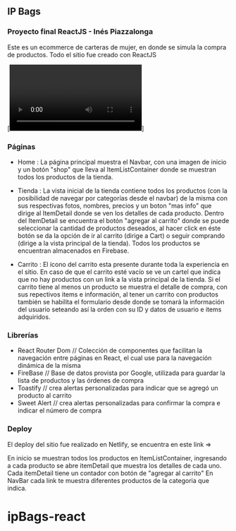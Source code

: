 ## IP Bags

### Proyecto final ReactJS - Inés Piazzalonga

Este es un ecommerce de carteras de mujer, en donde se simula la compra de productos. Todo el sitio fue creado con ReactJS

[![Watch the video](./src/assets/proyectoFinal.mp4)]

### Páginas

- Home : La página principal muestra el Navbar, con una imagen de inicio y un botón "shop" que lleva al ItemListContainer donde se muestran todos los productos de la tienda.

- Tienda : La vista inicial de la tienda contiene todos los productos (con la posibilidad de navegar por categorías desde el navbar) de la misma con sus respectivas fotos, nombres, precios y un boton "mas info" que dirige al ItemDetail donde se ven los detalles de cada producto. Dentro del ItemDetail se encuentra el botón "agregar al carrito" donde se puede seleccionar la cantidad de productos deseados, al hacer click en éste botón se da la opción de ir al carrito (dirige a Cart) o seguir comprando (dirige a la vista principal de la tienda). Todos los productos se encuentran almacenados en Firebase.

- Carrito : El ícono del carrito esta presente durante toda la experiencia en el sitio. En caso de que el carrito esté vacío se ve un cartel que indica que no hay productos con un link a la vista principal de la tienda. Si el carrito tiene al menos un producto se muestra el detalle de compra, con sus repectivos items e información, al tener un carrito con productos también se habilita el formulario desde donde se tomará la información del usuario seteando así la orden con su ID y datos de usuario e items adquiridos.

### Librerías

- React Router Dom // Colección de componentes que facilitan la navegación entre páginas en React, el cual use para la navegación dinámica de la misma
- FireBase // Base de datos provista por Google, utilizada para guardar la lista de productos y las órdenes de compra
- Toastify // crea alertas personalizadas para indicar que se agregó un producto al carrito
- Sweet Alert // crea alertas personalizadas para confirmar la compra e indicar el número de compra

### Deploy

El deploy del sitio fue realizado en Netlify, se encuentra en este link =>

En inicio se muestran todos los productos en ItemListContainer, ingresando a cada producto se abre itemDetail que muestra los detalles de cada uno.
Cada itemDetail tiene un contador con botón de "agregar al carrito"
En NavBar cada link te muestra diferentes productos de la categoria que indica.
# ipBags-react
